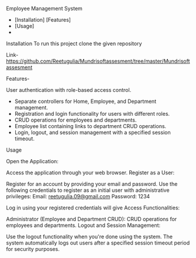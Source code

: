 Employee Management System

- [Installation]
  [Features]
- [Usage]
- 


  Installation
To run this project clone the given repository

Link-https://github.com/Reetugulia/Mundrisoftassesment/tree/master/Mundrisoftassesment


Features-

User authentication with role-based access control.
- Separate controllers for Home, Employee, and Department management.
- Registration and login functionality for users with   different  roles.
- CRUD operations for employees and departments.
- Employee list containing links to department CRUD operations.
- Login, logout, and session management with a specified session timeout.

Usage

Open the Application:

Access the application through your web browser.
Register as a User:

Register for an account by providing your email and password.
Use the following credentials to register as an initial user with administrative privileges:
Email: reetugulia.09@gmail.com
Password: 1234


Log in using your registered credentials will give
Access Functionalities:

Administrator (Employee and Department CRUD):
CRUD operations for employees and departments.
Logout and Session Management:

Use the logout functionality when you're done using the system.
The system automatically logs out users after a specified session timeout period for security purposes.
